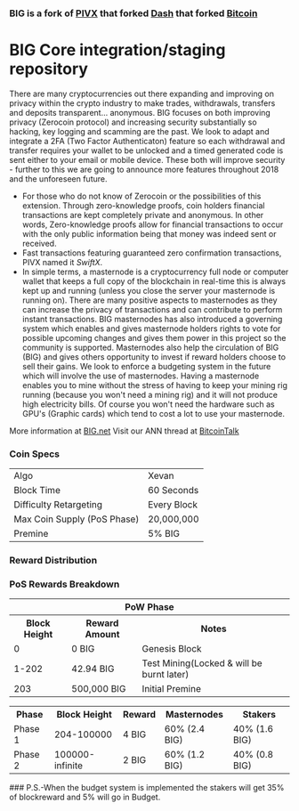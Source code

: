 ### BIG is a fork of [PIVX](https://github.com/PIVX-Project/PIVX) that forked [Dash](https://github.com/dashpay/dash) that forked [Bitcoin](https://github.com/bitcoin/bitcoinp)


# BIG Core integration/staging repository


There are many cryptocurrencies out there expanding and improving on privacy within the crypto industry to make trades, withdrawals, transfers and deposits transparent... anonymous. BIG focuses on both improving privacy (Zerocoin protocol) and increasing security substantially so hacking, key logging and scamming are the past. We look to adapt and integrate a 2FA (Two Factor Authenticaton) feature so each withdrawal and transfer requires your wallet to be unlocked and a timed generated code is sent either to your email or mobile device. These both will improve security - further to this we are going to announce more features throughout 2018 and the unforeseen future.
- For those who do not know of Zerocoin or the possibilities of this extension. Through zero-knowledge proofs, coin holders financial transactions are kept completely private and anonymous. In other words, Zero-knowledge proofs allow for financial transactions to occur with the only public information being that money was indeed sent or received.
- Fast transactions featuring guaranteed zero confirmation transactions, PIVX named it _SwiftX_.
- In simple terms, a masternode is a cryptocurrency full node or computer wallet that keeps a full copy of the blockchain in real-time this is always kept up and running (unless you close the server your masternode is running on). There are many positive aspects to masternodes as they can increase the privacy of transactions and can contribute to perform instant transactions. BIG masternodes has also introduced a governing system which enables and gives masternode holders rights to vote for possible upcoming changes and gives them power in this project so the community is supported. Masternodes also help the circulation of BIG (BIG) and gives others opportunity to invest if reward holders choose to sell their gains. We look to enforce a budgeting system in the future which will involve the use of masternodes. Having a masternode enables you to mine without the stress of having to keep your mining rig running (because you won't need a mining rig) and it will not produce high electricity bills. Of course you won't need the hardware such as GPU's (Graphic cards) which tend to cost a lot to use your masternode.

More information at [BIG.net](http://www.big.net/) Visit our ANN thread at [BitcoinTalk](http://www.bitcointalk.org/index.php)


### Coin Specs
<table>
<tr><td>Algo</td><td>Xevan</td></tr>
<tr><td>Block Time</td><td>60 Seconds</td></tr>
<tr><td>Difficulty Retargeting</td><td>Every Block</td></tr>
<tr><td>Max Coin Supply (PoS Phase)</td><td>20,000,000</td></tr>
<tr><td>Premine</td><td>5% BIG</td></tr>
</table>


### Reward Distribution

<table>
<th colspan=3>PoW Phase</th>
<tr><th>Block Height</th><th>Reward Amount</th><th>Notes</th></tr>
<tr><td>0</td><td>0 BIG</td><td>Genesis Block</td></tr>
<tr><td>1-202</td><td>42.94 BIG</td><td rowspan=1>Test Mining(Locked & will be burnt later)</td></tr>
<tr><td>203</td><td>500,000 BIG</td><td rowspan=1>Initial Premine</td></tr>


### PoS Rewards Breakdown

<table>
<th>Phase</th><th>Block Height</th><th>Reward</th><th>Masternodes</th><th>Stakers</th>
<tr><td>Phase 1</td><td>204-100000</td><td>4 BIG</td><td>60% (2.4 BIG)</td><td>40% (1.6 BIG)</td></tr>
<tr><td>Phase 2</td><td>100000-infinite</td><td>2 BIG</td><td>60% (1.2 BIG)</td><td>40% (0.8 BIG)</td></tr>
</table>
### P.S.-When the budget system is implemented the stakers will get 35% of blockreward and 5% will go in Budget.
